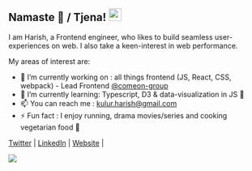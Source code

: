

## Namaste 🙏 / Tjena! <img src="https://media.giphy.com/media/hvRJCLFzcasrR4ia7z/giphy.gif" width="25px">

I am Harish, a Frontend engineer, who likes to build seamless user-experiences on web. I also take a keen-interest in web performance.

My areas of interest are:

- 🔭 I’m currently working on : all things frontend (JS, React, CSS, webpack) - Lead Frontend [@comeon-group](https://wearecomeon.com/)
- 🌱 I’m currently learning: Typescript, D3 & data-visualization in JS 💚
- 📫 You can reach me : kulur.harish@gmail.com
- ⚡ Fun fact : I enjoy running, drama movies/series and cooking vegetarian food 🌱

 [Twitter](https://twitter.com/hkulur) | 
 [LinkedIn](https://linkedin.com/in/harishkulur) | 
 [Website](https://hkulur.com) | 

![](https://img.shields.io/github/followers/hkulur?label=follow&logo=github&style=flat-square)

